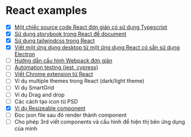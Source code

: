 # React examples

- [x] [Một chiếc source code React đơn giản có sử dụng Typescript](https://github.com/dotuan9x/react-example/tree/typescript-blank)
- [x] [Sử dụng storybook trong React để document](https://github.com/dotuan9x/react-example/tree/storybook)
- [x] [Sử dụng tailwindcss trong React](https://github.com/dotuan9x/react-example/tree/tailwindcss)
- [x] [Viết một ứng dụng desktop từ một ứng dụng React có sẵn sử dụng Electron](https://github.com/dotuan9x/react-example/tree/electron)
- [ ] [Hướng dẫn cấu hình Webpack đơn giản](https://github.com/dotuan9x/react-example/tree/webpack)
- [ ] [Automation testing (jest, cypress)](https://github.com/dotuan9x/react-example/tree/test)
- [ ] [Viết Chrome extension từ React](https://github.com/dotuan9x/react-example/tree/chrome-extension)
- [ ] Ví dụ multiple themes trong React (dark/light theme)
- [ ] Ví dụ SmartGrid 
- [ ] Ví dụ Drag and drop
- [ ] Các cách tạo icon từ PSD
- [x] [Ví dụ Resizeable component](https://github.com/dotuan9x/react-example/tree/master/src/examples/resizeable)
- [ ] Đọc json file sau đó render thành component
- [ ] Cho phép 3rd viết components và cấu hình để hiện thị bên ứng dụng của mình
